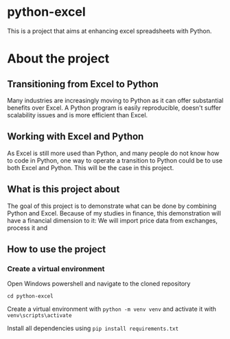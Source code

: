 # python-excel
This is a project that aims at enhancing excel spreadsheets with Python.

# About the project

## Transitioning from Excel to Python

Many industries are increasingly moving to Python as it can offer substantial benefits over Excel. A Python program is easily reproducible, doesn't suffer scalability issues and is more efficient than Excel. 

## Working with Excel and Python

As Excel is still more used than Python, and many people do not know how to code in Python, one way to operate a transition to Python could be to use both Excel and Python. This will be the case in this project.

## What is this project about

The goal of this project is to demonstrate what can be done by combining Python and Excel. Because of my studies in finance, this demonstration will have a financial dimension to it: We will import price data from exchanges, process it and 

## How to use the project

### Create a virtual environment

Open Windows powershell and navigate to the cloned repository

```cd python-excel```

Create a virtual environment with ```python -m venv venv``` and activate it with ```venv\scripts\activate```

Install all dependencies using ```pip install requirements.txt```


